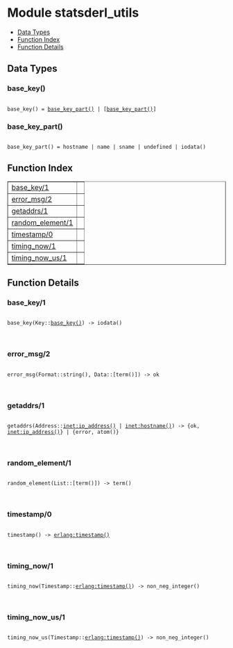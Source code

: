 

# Module statsderl_utils #
* [Data Types](#types)
* [Function Index](#index)
* [Function Details](#functions)

<a name="types"></a>

## Data Types ##




### <a name="type-base_key">base_key()</a> ###


<pre><code>
base_key() = <a href="#type-base_key_part">base_key_part()</a> | [<a href="#type-base_key_part">base_key_part()</a>]
</code></pre>




### <a name="type-base_key_part">base_key_part()</a> ###


<pre><code>
base_key_part() = hostname | name | sname | undefined | iodata()
</code></pre>

<a name="index"></a>

## Function Index ##


<table width="100%" border="1" cellspacing="0" cellpadding="2" summary="function index"><tr><td valign="top"><a href="#base_key-1">base_key/1</a></td><td></td></tr><tr><td valign="top"><a href="#error_msg-2">error_msg/2</a></td><td></td></tr><tr><td valign="top"><a href="#getaddrs-1">getaddrs/1</a></td><td></td></tr><tr><td valign="top"><a href="#random_element-1">random_element/1</a></td><td></td></tr><tr><td valign="top"><a href="#timestamp-0">timestamp/0</a></td><td></td></tr><tr><td valign="top"><a href="#timing_now-1">timing_now/1</a></td><td></td></tr><tr><td valign="top"><a href="#timing_now_us-1">timing_now_us/1</a></td><td></td></tr></table>


<a name="functions"></a>

## Function Details ##

<a name="base_key-1"></a>

### base_key/1 ###

<pre><code>
base_key(Key::<a href="#type-base_key">base_key()</a>) -&gt; iodata()
</code></pre>
<br />

<a name="error_msg-2"></a>

### error_msg/2 ###

<pre><code>
error_msg(Format::string(), Data::[term()]) -&gt; ok
</code></pre>
<br />

<a name="getaddrs-1"></a>

### getaddrs/1 ###

<pre><code>
getaddrs(Address::<a href="inet.md#type-ip_address">inet:ip_address()</a> | <a href="inet.md#type-hostname">inet:hostname()</a>) -&gt; {ok, <a href="inet.md#type-ip_address">inet:ip_address()</a>} | {error, atom()}
</code></pre>
<br />

<a name="random_element-1"></a>

### random_element/1 ###

<pre><code>
random_element(List::[term()]) -&gt; term()
</code></pre>
<br />

<a name="timestamp-0"></a>

### timestamp/0 ###

<pre><code>
timestamp() -&gt; <a href="erlang.md#type-timestamp">erlang:timestamp()</a>
</code></pre>
<br />

<a name="timing_now-1"></a>

### timing_now/1 ###

<pre><code>
timing_now(Timestamp::<a href="erlang.md#type-timestamp">erlang:timestamp()</a>) -&gt; non_neg_integer()
</code></pre>
<br />

<a name="timing_now_us-1"></a>

### timing_now_us/1 ###

<pre><code>
timing_now_us(Timestamp::<a href="erlang.md#type-timestamp">erlang:timestamp()</a>) -&gt; non_neg_integer()
</code></pre>
<br />

